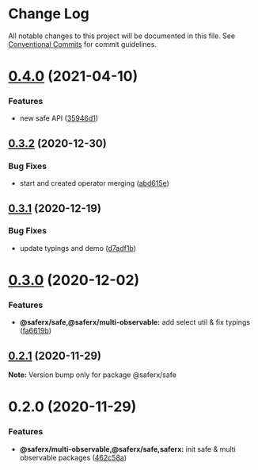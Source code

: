 # Change Log

All notable changes to this project will be documented in this file.
See [Conventional Commits](https://conventionalcommits.org) for commit guidelines.

# [0.4.0](https://github.com/KrickRay/saferx/compare/@saferx/safe@0.3.2...@saferx/safe@0.4.0) (2021-04-10)


### Features

* new safe API ([35946d1](https://github.com/KrickRay/saferx/commit/35946d1c43afc2fc13faa672cec3abd1449283ec))





## [0.3.2](https://github.com/KrickRay/saferx/compare/@saferx/safe@0.3.1...@saferx/safe@0.3.2) (2020-12-30)


### Bug Fixes

* start and created operator merging ([abd615e](https://github.com/KrickRay/saferx/commit/abd615e4368d86e2791918fd119a84a4c341192c))





## [0.3.1](https://github.com/KrickRay/saferx/compare/@saferx/safe@0.3.0...@saferx/safe@0.3.1) (2020-12-19)


### Bug Fixes

* update typings and demo ([d7adf1b](https://github.com/KrickRay/saferx/commit/d7adf1bb70337696baf5d751d9d3d58081270807))





# [0.3.0](https://github.com/KrickRay/saferx/compare/@saferx/safe@0.2.1...@saferx/safe@0.3.0) (2020-12-02)


### Features

* **@saferx/safe,@saferx/multi-observable:** add select util & fix typings ([fa6619b](https://github.com/KrickRay/saferx/commit/fa6619b17d01907fb53febbb4f2919054af7125f))





## [0.2.1](https://github.com/KrickRay/saferx/compare/@saferx/safe@0.2.0...@saferx/safe@0.2.1) (2020-11-29)

**Note:** Version bump only for package @saferx/safe





# 0.2.0 (2020-11-29)


### Features

* **@saferx/multi-observable,@saferx/safe,saferx:** init safe & multi observable packages ([462c58a](https://github.com/KrickRay/saferx/commit/462c58a9ba57296e368925cc41569785a1526eea))
